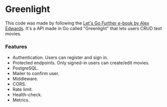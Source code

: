 # Greenlight

This code was made by following the [Let's Go Further e-book by Alex Edwards](https://lets-go-further.alexedwards.net/). It's a API made in Go called "Greenlight" that lets users CRUD text movies.

### Features

- Authentication. Users can register and sign in.
- Protected endpoints. Only signed-in users can create/edit movies.
- PostgreSQL.
- Mailer to confirm user.
- Middleware.
- CORS.
- Rate limit.
- Health-check.
- Metrics.
